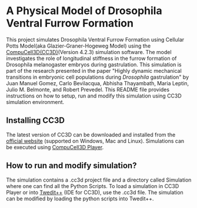# A Physical Model of Drosophila Ventral Furrow Formation
This project simulates Drosophila Ventral Furrow Formation using Cellular Potts Model(aka Glazier-Graner-Hogeweg Model) using the [CompuCell3D(CC3D)](https://github.com/CompuCell3D/CompuCell3D)(Version 4.2.3) simulation software. The model investigates the role of longitudinal stiffness in the furrow formation of Drosophila melanogaster embryos during gastrulation. This simulation is part of the research presented in the paper "Highly dynamic mechanical transitions in embryonic cell populations during _Drosophila_ gastrulation" by Juan Manuel Gomez, Carlo Bevilacqua, Abhisha Thayambath, Maria Leptin, Julio M. Belmonte, and Robert Prevedel. This README file provides instructions on how to setup, run and modify this simulation using CC3D simulation environment. 

## Installing CC3D
The latest version of CC3D can be downloaded and installed from the [official website](https://compucell3d.org/) (supported on Windows, Mac and Linux). Simulations can be executed using [CompuCell3D Player](https://github.com/CompuCell3D/cc3d-player5/tree/master).

## How to run and modify simulation?
The simulation contains a .cc3d project file and a directory called Simulation where one can find all the Python Scripts. To load a simulation in CC3D Player or into [Twedit++](https://github.com/CompuCell3D/cc3d-twedit5/tree/master) (IDE for CC3D), use the .cc3d file. The simulation can be modified by loading the python scripts into Twedit++.
